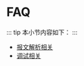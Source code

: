 # FAQ

::: tip
本小节内容如下：
:::

- [报文解析相关](docs/v1/jt-808/guide/FAQ/package-parsing.md)
- [调试相关](docs/v1/jt-808/guide/FAQ/debug.md)
